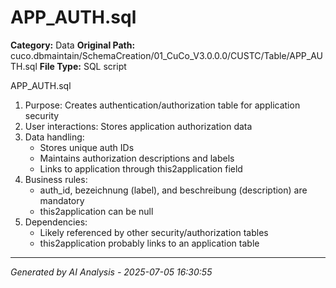 # APP_AUTH.sql

**Category:** Data
**Original Path:** cuco.dbmaintain/SchemaCreation/01_CuCo_V3.0.0.0/CUSTC/Table/APP_AUTH.sql
**File Type:** SQL script

APP_AUTH.sql
1. Purpose: Creates authentication/authorization table for application security
2. User interactions: Stores application authorization data
3. Data handling:
   - Stores unique auth IDs
   - Maintains authorization descriptions and labels
   - Links to application through this2application field
4. Business rules:
   - auth_id, bezeichnung (label), and beschreibung (description) are mandatory
   - this2application can be null
5. Dependencies:
   - Likely referenced by other security/authorization tables
   - this2application probably links to an application table

---
*Generated by AI Analysis - 2025-07-05 16:30:55*
